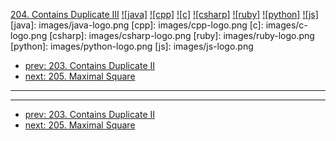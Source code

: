 [204. Contains Duplicate III](https://leetcode.com/problems/contains-duplicate-iii/)
[![java]](https://github.com/leetcode-study-group/leetcode-java-solutions/blob/master/204-contains-duplicate-iii.md)
[![cpp]](https://github.com/leetcode-study-group/leetcode-cpp-solutions/blob/master/204-contains-duplicate-iii.md)
[![c]](https://github.com/leetcode-study-group/leetcode-c-solutions/blob/master/204-contains-duplicate-iii.md)
[![csharp]](https://github.com/leetcode-study-group/leetcode-csharp-solutions/blob/master/204-contains-duplicate-iii.md)
[![ruby]](https://github.com/leetcode-study-group/leetcode-ruby-solutions/blob/master/204-contains-duplicate-iii.md)
[![python]](https://github.com/leetcode-study-group/leetcode-python-solutions/blob/master/204-contains-duplicate-iii.md)
[![js]](https://github.com/leetcode-study-group/leetcode-js-solutions/blob/master/204-contains-duplicate-iii.md)
[java]: images/java-logo.png
[cpp]: images/cpp-logo.png
[c]: images/c-logo.png
[csharp]: images/csharp-logo.png
[ruby]: images/ruby-logo.png
[python]: images/python-logo.png
[js]: images/js-logo.png

- [prev: 203. Contains Duplicate II](203-contains-duplicate-ii.md)
- [next: 205. Maximal Square](205-maximal-square.md)

---


---

- [prev: 203. Contains Duplicate II](203-contains-duplicate-ii.md)
- [next: 205. Maximal Square](205-maximal-square.md)
